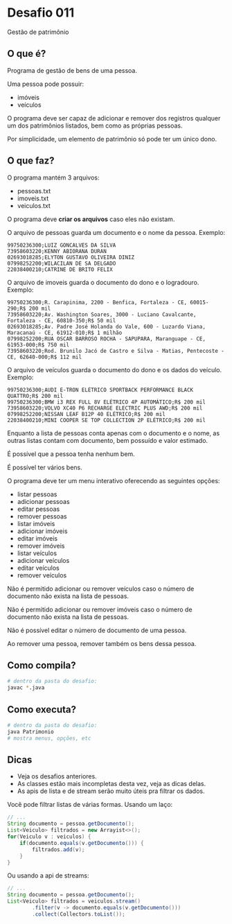 # Desafio 011

Gestão de patrimônio

## O que é?

Programa de gestão de bens de uma pessoa.

Uma pessoa pode possuir:

- imóveis
- veículos

O programa deve ser capaz de adicionar e remover dos registros qualquer um dos
patrimônios listados, bem como as próprias pessoas.

Por simplicidade, um elemento de patrimônio só pode ter um único dono.

## O que faz?

O programa mantém 3 arquivos:

- pessoas.txt
- imoveis.txt
- veiculos.txt

O programa deve **criar os arquivos** caso eles não existam.

O arquivo de pessoas guarda um documento e o nome da pessoa. Exemplo:

```csv
99750236300;LUIZ GONCALVES DA SILVA
73958603220;KENNY ABIORANA DURAN
02693018285;ELYTON GUSTAVO OLIVEIRA DINIZ
07998252200;WILACILAN DE SA DELGADO
22038400210;CATRINE DE BRITO FELIX
```

O arquivo de imoveis guarda o documento do dono e o logradouro. Exemplo:

```csv
99750236300;R. Carapinima, 2200 - Benfica, Fortaleza - CE, 60015-290;R$ 200 mil
73958603220;Av. Washington Soares, 3000 - Luciano Cavalcante, Fortaleza - CE, 60810-350;R$ 50 mil
02693018285;Av. Padre José Holanda do Vale, 600 - Luzardo Viana, Maracanaú - CE, 61912-010;R$ 1 milhão
07998252200;RUA OSCAR BARROSO ROCHA - SAPUPARA, Maranguape - CE, 61953-000;R$ 750 mil
73958603220;Rod. Brunilo Jacó de Castro e Silva - Matias, Pentecoste - CE, 62640-000;R$ 112 mil
```

O arquivo de veículos guarda o documento do dono e os dados do veículo. Exemplo:

```csv
99750236300;AUDI E-TRON ELÉTRICO SPORTBACK PERFORMANCE BLACK QUATTRO;R$ 200 mil
99750236300;BMW i3 REX FULL 8V ELÉTRICO 4P AUTOMÁTICO;R$ 200 mil
73958603220;VOLVO XC40 P6 RECHARGE ELECTRIC PLUS AWD;R$ 200 mil
07998252200;NISSAN LEAF B12P 40 ELÉTRICO;R$ 200 mil
22038400210;MINI COOPER SE TOP COLLECTION 2P ELÉTRICO;R$ 200 mil
```

Enquanto a lista de pessoas conta apenas com o documento e o nome, as outras
listas contam com documento, bem possuído e valor estimado.

É possível que a pessoa tenha nenhum bem.

É possível ter vários bens.

O programa deve ter um menu interativo oferecendo as seguintes opções:

- listar pessoas
- adicionar pessoas
- editar pessoas
- remover pessoas
- listar imóveis
- adicionar imóveis
- editar imóveis
- remover imóveis
- listar veículos
- adicionar veículos
- editar veículos
- remover veículos

Não é permitido adicionar ou remover veículos caso o número de documento não
exista na lista de pessoas.

Não é permitido adicionar ou remover imóveis caso o número de documento não
exista na lista de pessoas.

Não é possível editar o número de documento de uma pessoa.

Ao remover uma pessoa, remover também os bens dessa pessoa.

## Como compila?

```bash
# dentro da pasta do desafio:
javac *.java
```

## Como executa?

```bash
# dentro da pasta do desafio:
java Patrimonio
# mostra menus, opções, etc
```

## Dicas

- Veja os desafios anteriores.
- As classes estão mais incompletas desta vez, veja as dicas delas.
- As apis de lista e de stream serão muito úteis pra filtrar os dados.

Você pode filtrar listas de várias formas. Usando um laço:

```java
// ...
String documento = pessoa.getDocumento();
List<Veiculo> filtrados = new Arrayist<>();
for(Veiculo v : veiculos) {
    if(documento.equals(v.getDocumento())) {
        filtrados.add(v);    
    }   
}
```

Ou usando a api de streams:

```java
// ...
String documento = pessoa.getDocumento();
List<Veiculo> filtrados = veiculos.stream()
        .filter(v -> documento.equals(v.getDocumento()))
        .collect(Collectors.toList());
```

